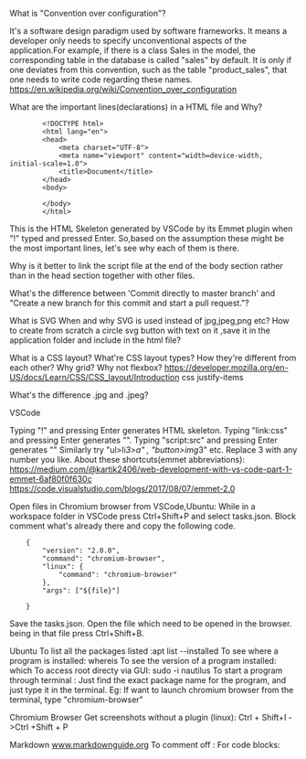 
What is "Convention over configuration"?

It's a software design paradigm used by software frameworks.
It means a developer only needs to specify unconventional aspects of the application.For example, if there is a class Sales in the model, the corresponding table in the database is called "sales" by default. It is only if one deviates from this convention, such as the table "product_sales", that one needs to write code regarding these names.
https://en.wikipedia.org/wiki/Convention_over_configuration



What are the important lines(declarations) in a HTML file and Why?
            
            <!DOCTYPE html>
            <html lang="en">
            <head>
                <meta charset="UTF-8">
                <meta name="viewport" content="width=device-width, initial-scale=1.0">
                <title>Document</title>
            </head>
            <body>

            </body>
            </html>
This is the HTML Skeleton generated by VSCode by its Emmet plugin when "!" typed and pressed Enter.
So,based on the assumption these might be the most important lines, let's see why each of them is there.

Why is it better to link the script file at the end of the body section rather than in the head section together with other files.


What's the difference between 'Commit directly to master branch' and "Create a new branch for this commit and start a pull request."?

<!--How to work around GitHub's (bit annoying) feature to veryfy the device by entering the code sent to the email?
Just log in to GitHub in incognito/private browser window.-->

What is SVG
When and why SVG is used instead of jpg,jpeg,png etc?
How to create from scratch a circle svg button with text on it ,save it in the application folder and include in the html file?

What is a CSS layout?
What're CSS layout types?
How they're different from each other?
Why grid? Why not flexbox?
https://developer.mozilla.org/en-US/docs/Learn/CSS/CSS_layout/Introduction
css justify-items


What's the difference .jpg and .jpeg?


VSCode

Typing "!" and pressing Enter generates HTML skeleton.
Typing  "link:css" and pressing Enter generates ""<link rel="stylesheet" href="style.css">.
Typing "script:src" and pressing Enter generates "<script src=""></script>"
Similarly try "ul>li*3>a" , "button>img*3" etc. Replace 3 with any number you like.
About these shortcuts(emmet abbreviations):  https://medium.com/@kartik2406/web-development-with-vs-code-part-1-emmet-6af80f0f630c 
https://code.visualstudio.com/blogs/2017/08/07/emmet-2.0

Open files in Chromium browser from VSCode,Ubuntu: 
While in a workspace folder in VSCode press Ctrl+Shift+P and select tasks.json.
Block comment what's already there and copy the following code.
        
        {
            "version": "2.0.0",    
            "command": "chromium-browser",
            "linux": {
                "command": "chromium-browser"
            },
            "args": ["${file}"]

        }
Save the tasks.json.
Open the file which need to be opened in the browser. being in that file press Ctrl+Shift+B.


Ubuntu
To list all the packages listed :apt list --installed
To see where a program is installed: whereis <package name>
To see the version of a program installed: which <package name>
To access root directy via GUI: sudo -i nautilus
To start a program through terminal : Just find the exact package name for the program, and just type it in the terminal.
                                      Eg: If want to launch chromium browser from the terminal, type "chromium-browser" 



Chromium Browser
Get screenshots without a plugin (linux): Ctrl + Shift+I ->Ctrl +Shift + P



Markdown
www.markdownguide.org
To comment off : 
For code blocks:
